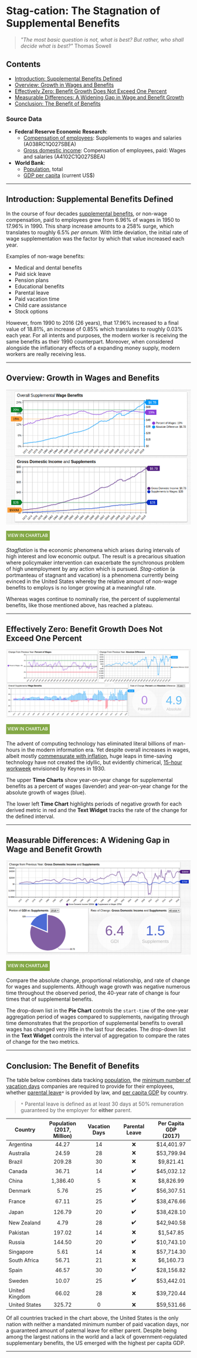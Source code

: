 # Stag-cation: The Stagnation of Supplemental Benefits

> <i>"The most basic question is not, what is best? But rather, who shall decide what is best?"</i> Thomas Sowell

## Contents

* [Introduction: Supplemental Benefits Defined](#introduction-supplemental-benefits-defined)
* [Overview: Growth in Wages and Benefits](#overview-growth-in-wages-and-benefits)
* [Effectively Zero: Benefit Growth Does Not Exceed One Percent](#effectively-zero-benefit-growth-does-not-exceed-one-percent)
* [Measurable Differences: A Widening Gap in Wage and Benefit Growth](#measurable-differences-a-widening-gap-in-wage-and-benefit-growth)
* [Conclusion: The Benefit of Benefits](#conclusion-the-benefit-of-benefits)

### Source Data

* **Federal Reserve Economic Research**:
  * [Compensation of employees](https://fred.stlouisfed.org/series/A038RC1Q027SBEA): Supplements to wages and salaries (A038RC1Q027SBEA)
  * [Gross domestic income](https://fred.stlouisfed.org/series/A4102C1Q027SBEA): Compensation of employees, paid: Wages and salaries (A4102C1Q027SBEA)
* **World Bank**:
  * [Population](https://data.worldbank.org/indicator/SP.POP.TOTL), total
  * [GDP per capita](https://data.worldbank.org/indicator/NY.GDP.PCAP.CD) (current US$)

---

## Introduction: Supplemental Benefits Defined

In the course of four decades [supplemental benefits](https://fredblog.stlouisfed.org/2018/10/employer-contributions/), or non-wage compensation, paid to employees grew from 6.96% of wages in 1950 to 17.96% in 1990. This sharp increase amounts to a 258% surge, which translates to roughly 6.5% *per annum*. With little deviation, the initial rate of wage supplementation was the factor by which that value increased each year.

Examples of non-wage benefits:

* Medical and dental benefits
* Paid sick leave
* Pension plans
* Educational benefits
* Parental leave
* Paid vacation time
* Child care assistance
* Stock options

However, from 1990 to 2016 (26 years), that 17.96% increased to a final value of 18.81%, an increase of 0.85% which translates to roughly 0.03% each year. For all intents and purposes, the modern worker is receiving the same benefits as their 1990 counterpart. Moreover, when considered alongside the inflationary effects of a expanding money supply, modern workers are really receiving less.

---

## Overview: Growth in Wages and Benefits

![](./images/supplemental-benefits-3.png)

[![](../../research/images/new-button.png)](https://apps.axibase.com/chartlab/01372a0a#fullscreen)

*Stagflation* is the economic phenomena which arises during intervals of high interest and low economic output. The result is a precarious situation where policymaker intervention can exacerbate the synchronous problem of high unemployment by any action which is pursued. *Stag-cation* (a portmanteau of stagnant and vacation) is a phenomena currently being evinced in the United States whereby the relative amount of non-wage benefits to employs is no longer growing at a meaningful rate.

Whereas wages continue to nominally rise, the percent of supplemental benefits, like those mentioned above, has reached a plateau.

---

## Effectively Zero: Benefit Growth Does Not Exceed One Percent

![](./images/supplemental-benefits-8.png)

[![](../../research/images/new-button.png)](https://apps.axibase.com/chartlab/0e707875#fullscreen)

The advent of computing technology has eliminated literal billions of man-hours in the modern information era. Yet despite overall increases in wages, albeit mostly [commensurate with inflation](http://www.pewresearch.org/fact-tank/2018/08/07/for-most-us-workers-real-wages-have-barely-budged-for-decades/), huge leaps in time-saving technology have not created the idyllic, but evidently chimerical, [15-hour workweek](http://www.econ.yale.edu/smith/econ116a/keynes1.pdf) envisioned by Keynes in 1930.

The upper **Time Charts** show year-on-year change for supplemental benefits as a percent of wages (lavender) and year-on-year change for the absolute growth of wages (blue).

The lower left **Time Chart** highlights periods of negative growth for each derived metric in red and the **Text Widget** tracks the rate of the change for the defined interval.

---

## Measurable Differences: A Widening Gap in Wage and Benefit Growth

![](./images/supplemental-benefits-4.png)

[![](../../research/images/new-button.png)](https://apps.axibase.com/chartlab/bac381bc#fullscreen)

Compare the absolute change, proportional relationship, and rate of change for wages and supplements. Although wage growth was negative numerous time throughout the observed period, the 40-year rate of change is four times that of supplemental benefits.

The drop-down list in the **Pie Chart** controls the `start-time` of the one-year aggregation period of wages compared to supplements, navigating through time demonstrates that the proportion of supplemental benefits to overall wages has changed very little in the last four decades. The drop-down list in the **Text Widget** controls the interval of aggregation to compare the rates of change for the two metrics.

---

## Conclusion: The Benefit of Benefits

The table below combines data tracking [population](https://data.worldbank.org/indicator/SP.POP.TOTL), the [minimum number of vacation days](https://www.businessinsider.com/how-paid-vacation-time-is-different-around-the-world-2018-7#brazil-1) companies are required to provide for their employees, whether [parental leave](https://en.wikipedia.org/wiki/Parental_leave#Variation_in_international_law)`*` is provided by law, and [per capita GDP](https://data.worldbank.org/indicator/NY.GDP.PCAP.CD) by country.

> `*` Parental leave is defined as at least 30 days at 50% remuneration guaranteed by the employer for **either** parent.

Country | Population<br>(2017, Million) | Vacation Days | Parental Leave| Per Capita GDP<br>(2017)
--|:--:|:--:|:--:|:--:
Argentina | 44.27 | 14 | :x: | $14,401.97
Australia | 24.59 | 28 | :x: | $53,799.94
Brazil | 209.28 | 30 | :x: | $9,821.41
Canada | 36.71 | 14 | :heavy_check_mark: | $45,032.12
China | 1,386.40 | 5 | :x: | $8,826.99
Denmark | 5.76 | 25 | :heavy_check_mark: | $56,307.51
France | 67.11 | 25 | :heavy_check_mark: | $38,476.66
Japan | 126.79 | 20 | :heavy_check_mark: | $38,428.10
New Zealand | 4.79 | 28 | :heavy_check_mark: | $42,940.58
Pakistan | 197.02 | 14 | :x: | $1,547.85
Russia | 144.50 | 20 | :heavy_check_mark: | $10,743.10
Singapore | 5.61 | 14 | :x: | $57,714.30
South Africa | 56.71 | 21 | :x: | $6,160.73
Spain | 46.57  | 30 | :heavy_check_mark: | $28,156.82
Sweden | 10.07 | 25 | :heavy_check_mark: | $53,442.01
United Kingdom | 66.02 | 28 | :x: | $39,720.44
United States | 325.72 | 0 | :x: | $59,531.66

Of all countries tracked in the chart above, the United States is the only nation with neither a mandated minimum number of paid vacation days, nor a guaranteed amount of paternal leave for either parent. Despite being among the largest nations in the world and a lack of government-regulated supplementary benefits, the US emerged with the highest per capita GDP.

---